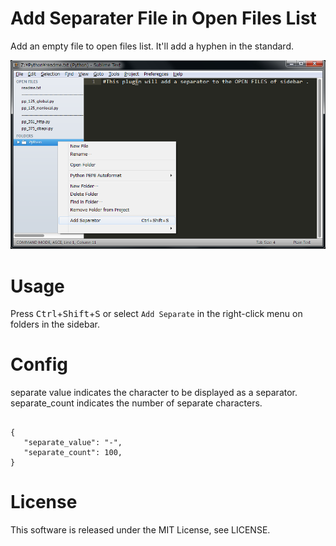 Add Separater File in Open Files List
=====================================================
Add an empty file to open files list.
It'll add a hyphen in the standard.

![add separate image](./view.png "add separate image.")

Usage
=====
Press <kbd>Ctrl</kbd>+<kbd>Shift</kbd>+<kbd>S</kbd> or select `Add Separate` in the right-click menu on folders in the sidebar.

Config
=====
separate value indicates the character to be displayed as a separator.
separate_count indicates the number of separate characters.
~~~

{
   "separate_value": "-",
   "separate_count": 100,
}

~~~

License
====
This software is released under the MIT License, see LICENSE.
